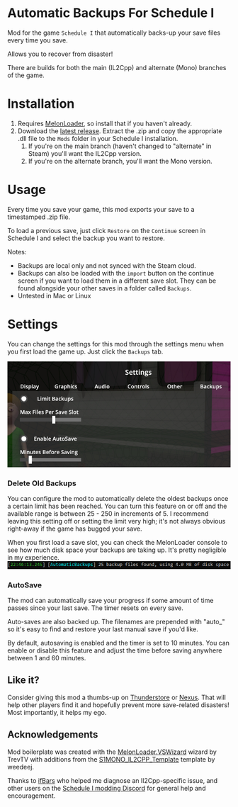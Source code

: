 # Automatic Backups For Schedule I
Mod for the game `Schedule I` that automatically backs-up your save files every time you save.  
  
Allows you to recover from disaster!
  

There are builds for both the main (IL2Cpp) and alternate (Mono) branches of the game.
  
# Installation
1. Requires [MelonLoader](https://melonwiki.xyz/), so install that if you haven't already.
1. Download the [latest release](https://github.com/coderTrevor/Automatic_Backups/releases/latest). Extract the .zip and copy the appropriate .dll file to the `Mods` folder in your Schedule I installation.
	1. If you're on the main branch (haven't changed to "alternate" in Steam) you'll want the IL2Cpp version.
	1. If you're on the alternate branch, you'll want the Mono version.

# Usage
Every time you save your game, this mod exports your save to a timestamped .zip file.
  
To load a previous save, just click `Restore` on the `Continue` screen in Schedule I and select the backup you want to restore.

Notes:
- Backups are local only and not synced with the Steam cloud.
- Backups can also be loaded with the `import` button on the continue screen if you want to load them in a different save slot.
They can be found alongside your other saves in a folder called `Backups`.
- Untested in Mac or Linux

# Settings
You can change the settings for this mod through the settings menu when you first load the game up. Just click the `Backups` tab.

![Settings Screenshot](/PublicRelease/Images/Settings.jpg)
  
### Delete Old Backups
You can configure the mod to automatically delete the oldest backups once a certain limit has been reached.
You can turn this feature on or off and the available range is between 25 - 250 in increments of 5. I recommend leaving this setting off or setting the limit very high; it's not always obvious right-away if the game has bugged your save.

When you first load a save slot, you can check the MelonLoader console to see how much disk space your backups are taking up. It's pretty negligible in my experience.
![MelonLoader Log](/PublicRelease/Images/MelonLog.png)

### AutoSave
The mod can automatically save your progress if some amount of time passes since your last save. The timer resets on every save.  

Auto-saves are also backed up. The filenames are prepended with "auto_" so it's easy to find and restore your last manual save if you'd like.

By default, autosaving is enabled and the timer is set to 10 minutes. You can enable or disable this feature and adjust the time before saving anywhere between 1 and 60 minutes.

## Like it?
Consider giving this mod a thumbs-up on [Thunderstore](https://thunderstore.io/c/schedule-i/p/coderTrevor/Automatic_Backups/) or [Nexus](https://www.nexusmods.com/schedule1/mods/1168). That will help other players find it and hopefully prevent more save-related disasters! Most importantly, it helps my ego.
  
## Acknowledgements
Mod boilerplate was created with the [MelonLoader.VSWizard](https://github.com/TrevTV/MelonLoader.VSWizard) wizard by TrevTV with additions from the [S1MONO_IL2CPP_Template](https://github.com/weedeej/S1MONO_IL2CPP_Template) template by weedeej.

Thanks to [ifBars](https://github.com/ifBars) who helped me diagnose an Il2Cpp-specific issue,
and other users on the [Schedule I modding Discord](https://discord.gg/BK9fMnCb) for general help and encouragement.